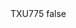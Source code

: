 <?xml version="1.0" encoding="UTF-8"?>
<CustomMetadata xmlns="http://soap.sforce.com/2006/04/metadata">
    <label>TXU775</label>
    <protected>false</protected>
</CustomMetadata>
